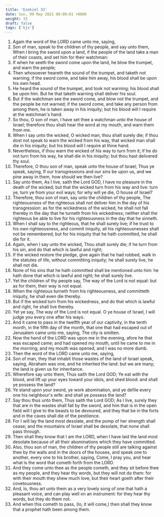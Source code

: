 ```yaml
---
title: 'Ezekiel 33'
date: Sun, 09 May 2021 00:00:01 +0000
weight: 33
draft: false
tags: ['kjv'] 
---
```


1. Again the word of the LORD came unto me, saying,
2. Son of man, speak to the children of thy people, and say unto them, When I bring the sword upon a land, if the people of the land take a man of their coasts, and set him for their watchman:
3. If when he seeth the sword come upon the land, he blow the trumpet, and warn the people;
4. Then whosoever heareth the sound of the trumpet, and taketh not warning; if the sword come, and take him away, his blood shall be upon his own head.
5. He heard the sound of the trumpet, and took not warning; his blood shall be upon him. But he that taketh warning shall deliver his soul.
6. But if the watchman see the sword come, and blow not the trumpet, and the people be not warned; if the sword come, and take any person from among them, he is taken away in his iniquity; but his blood will I require at the watchman's hand.
7. So thou, O son of man, I have set thee a watchman unto the house of Israel; therefore thou shalt hear the word at my mouth, and warn them from me.
8. When I say unto the wicked, O wicked man, thou shalt surely die; if thou dost not speak to warn the wicked from his way, that wicked man shall die in his iniquity; but his blood will I require at thine hand.
9. Nevertheless, if thou warn the wicked of his way to turn from it; if he do not turn from his way, he shall die in his iniquity; but thou hast delivered thy soul.
10. Therefore, O thou son of man, speak unto the house of Israel; Thus ye speak, saying, If our transgressions and our sins be upon us, and we pine away in them, how should we then live?
11. Say unto them, As I live, saith the Lord GOD, I have no pleasure in the death of the wicked; but that the wicked turn from his way and live: turn ye, turn ye from your evil ways; for why will ye die, O house of Israel?
12. Therefore, thou son of man, say unto the children of thy people, The righteousness of the righteous shall not deliver him in the day of his transgression: as for the wickedness of the wicked, he shall not fall thereby in the day that he turneth from his wickedness; neither shall the righteous be able to live for his righteousness in the day that he sinneth.
13. When I shall say to the righteous, that he shall surely live; if he trust to his own righteousness, and commit iniquity, all his righteousnesses shall not be remembered; but for his iniquity that he hath committed, he shall die for it.
14. Again, when I say unto the wicked, Thou shalt surely die; if he turn from his sin, and do that which is lawful and right;
15. If the wicked restore the pledge, give again that he had robbed, walk in the statutes of life, without committing iniquity; he shall surely live, he shall not die.
16. None of his sins that he hath committed shall be mentioned unto him: he hath done that which is lawful and right; he shall surely live.
17. Yet the children of thy people say, The way of the Lord is not equal: but as for them, their way is not equal.
18. When the righteous turneth from his righteousness, and committeth iniquity, he shall even die thereby.
19. But if the wicked turn from his wickedness, and do that which is lawful and right, he shall live thereby.
20. Yet ye say, The way of the Lord is not equal. O ye house of Israel, I will judge you every one after his ways.
21. And it came to pass in the twelfth year of our captivity, in the tenth month, in the fifth day of the month, that one that had escaped out of Jerusalem came unto me, saying, The city is smitten.
22. Now the hand of the LORD was upon me in the evening, afore he that was escaped came; and had opened my mouth, until he came to me in the morning; and my mouth was opened, and I was no more dumb.
23. Then the word of the LORD came unto me, saying,
24. Son of man, they that inhabit those wastes of the land of Israel speak, saying, Abraham was one, and he inherited the land: but we are many; the land is given us for inheritance.
25. Wherefore say unto them, Thus saith the Lord GOD; Ye eat with the blood, and lift up your eyes toward your idols, and shed blood: and shall ye possess the land?
26. Ye stand upon your sword, ye work abomination, and ye defile every one his neighbour's wife: and shall ye possess the land?
27. Say thou thus unto them, Thus saith the Lord GOD; As I live, surely they that are in the wastes shall fall by the sword, and him that is in the open field will I give to the beasts to be devoured, and they that be in the forts and in the caves shall die of the pestilence.
28. For I will lay the land most desolate, and the pomp of her strength shall cease; and the mountains of Israel shall be desolate, that none shall pass through.
29. Then shall they know that I am the LORD, when I have laid the land most desolate because of all their abominations which they have committed.
30. Also, thou son of man, the children of thy people still are talking against thee by the walls and in the doors of the houses, and speak one to another, every one to his brother, saying, Come, I pray you, and hear what is the word that cometh forth from the LORD.
31. And they come unto thee as the people cometh, and they sit before thee as my people, and they hear thy words, but they will not do them: for with their mouth they shew much love, but their heart goeth after their covetousness.
32. And, lo, thou art unto them as a very lovely song of one that hath a pleasant voice, and can play well on an instrument: for they hear thy words, but they do them not.
33. And when this cometh to pass, (lo, it will come,) then shall they know that a prophet hath been among them.
